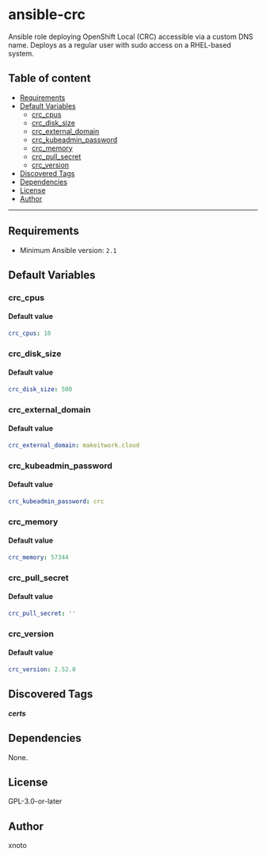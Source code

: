 # ansible-crc

Ansible role deploying OpenShift Local (CRC) accessible via a custom DNS name. Deploys as a regular user with sudo access on a RHEL-based system.

## Table of content

- [Requirements](#requirements)
- [Default Variables](#default-variables)
  - [crc_cpus](#crc_cpus)
  - [crc_disk_size](#crc_disk_size)
  - [crc_external_domain](#crc_external_domain)
  - [crc_kubeadmin_password](#crc_kubeadmin_password)
  - [crc_memory](#crc_memory)
  - [crc_pull_secret](#crc_pull_secret)
  - [crc_version](#crc_version)
- [Discovered Tags](#discovered-tags)
- [Dependencies](#dependencies)
- [License](#license)
- [Author](#author)

---

## Requirements

- Minimum Ansible version: `2.1`

## Default Variables

### crc_cpus

#### Default value

```YAML
crc_cpus: 10
```

### crc_disk_size

#### Default value

```YAML
crc_disk_size: 500
```

### crc_external_domain

#### Default value

```YAML
crc_external_domain: makeitwork.cloud
```

### crc_kubeadmin_password

#### Default value

```YAML
crc_kubeadmin_password: crc
```

### crc_memory

#### Default value

```YAML
crc_memory: 57344
```

### crc_pull_secret

#### Default value

```YAML
crc_pull_secret: ''
```

### crc_version

#### Default value

```YAML
crc_version: 2.52.0
```

## Discovered Tags

**_certs_**

## Dependencies

None.

## License

GPL-3.0-or-later

## Author

xnoto
